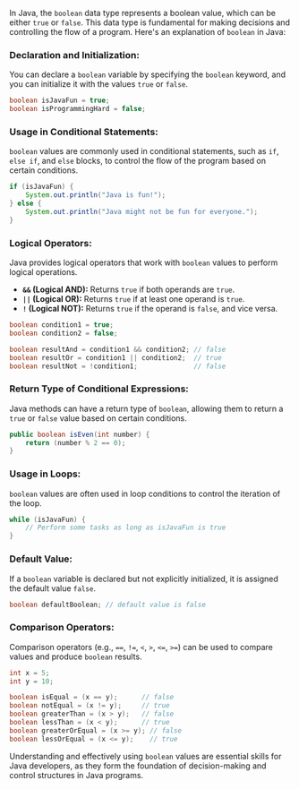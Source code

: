In Java, the `boolean` data type represents a boolean value, which can be either `true` or `false`. This data type is fundamental for making decisions and controlling the flow of a program. Here's an explanation of `boolean` in Java:

### Declaration and Initialization:

You can declare a `boolean` variable by specifying the `boolean` keyword, and you can initialize it with the values `true` or `false`.

```java
boolean isJavaFun = true;
boolean isProgrammingHard = false;
```

### Usage in Conditional Statements:

`boolean` values are commonly used in conditional statements, such as `if`, `else if`, and `else` blocks, to control the flow of the program based on certain conditions.

```java
if (isJavaFun) {
    System.out.println("Java is fun!");
} else {
    System.out.println("Java might not be fun for everyone.");
}
```

### Logical Operators:

Java provides logical operators that work with `boolean` values to perform logical operations.

- **`&&` (Logical AND):** Returns `true` if both operands are `true`.
- **`||` (Logical OR):** Returns `true` if at least one operand is `true`.
- **`!` (Logical NOT):** Returns `true` if the operand is `false`, and vice versa.

```java
boolean condition1 = true;
boolean condition2 = false;

boolean resultAnd = condition1 && condition2; // false
boolean resultOr = condition1 || condition2;  // true
boolean resultNot = !condition1;              // false
```

### Return Type of Conditional Expressions:

Java methods can have a return type of `boolean`, allowing them to return a `true` or `false` value based on certain conditions.

```java
public boolean isEven(int number) {
    return (number % 2 == 0);
}
```

### Usage in Loops:

`boolean` values are often used in loop conditions to control the iteration of the loop.

```java
while (isJavaFun) {
    // Perform some tasks as long as isJavaFun is true
}
```

### Default Value:

If a `boolean` variable is declared but not explicitly initialized, it is assigned the default value `false`.

```java
boolean defaultBoolean; // default value is false
```

### Comparison Operators:

Comparison operators (e.g., `==`, `!=`, `<`, `>`, `<=`, `>=`) can be used to compare values and produce `boolean` results.

```java
int x = 5;
int y = 10;

boolean isEqual = (x == y);      // false
boolean notEqual = (x != y);     // true
boolean greaterThan = (x > y);   // false
boolean lessThan = (x < y);      // true
boolean greaterOrEqual = (x >= y); // false
boolean lessOrEqual = (x <= y);    // true
```

Understanding and effectively using `boolean` values are essential skills for Java developers, as they form the foundation of decision-making and control structures in Java programs.
